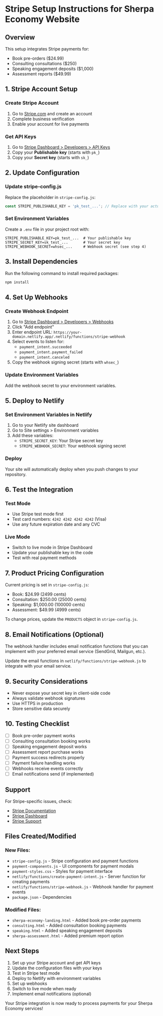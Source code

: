 # Stripe Setup Instructions for Sherpa Economy Website

## Overview
This setup integrates Stripe payments for:
- Book pre-orders ($24.99)
- Consulting consultations ($250)
- Speaking engagement deposits ($1,000)
- Assessment reports ($49.99)

## 1. Stripe Account Setup

### Create Stripe Account
1. Go to [Stripe.com](https://stripe.com) and create an account
2. Complete business verification
3. Enable your account for live payments

### Get API Keys
1. Go to [Stripe Dashboard > Developers > API Keys](https://dashboard.stripe.com/apikeys)
2. Copy your **Publishable key** (starts with `pk_`)
3. Copy your **Secret key** (starts with `sk_`)

## 2. Update Configuration

### Update stripe-config.js
Replace the placeholder in `stripe-config.js`:
```javascript
const STRIPE_PUBLISHABLE_KEY = 'pk_test_...'; // Replace with your actual publishable key
```

### Set Environment Variables
Create a `.env` file in your project root with:
```
STRIPE_PUBLISHABLE_KEY=pk_test_...  # Your publishable key
STRIPE_SECRET_KEY=sk_test_...       # Your secret key
STRIPE_WEBHOOK_SECRET=whsec_...     # Webhook secret (see step 4)
```

## 3. Install Dependencies

Run the following command to install required packages:
```bash
npm install
```

## 4. Set Up Webhooks

### Create Webhook Endpoint
1. Go to [Stripe Dashboard > Developers > Webhooks](https://dashboard.stripe.com/webhooks)
2. Click "Add endpoint"
3. Enter endpoint URL: `https://your-domain.netlify.app/.netlify/functions/stripe-webhook`
4. Select events to listen for:
   - `payment_intent.succeeded`
   - `payment_intent.payment_failed`
   - `payment_intent.canceled`
5. Copy the webhook signing secret (starts with `whsec_`)

### Update Environment Variables
Add the webhook secret to your environment variables.

## 5. Deploy to Netlify

### Set Environment Variables in Netlify
1. Go to your Netlify site dashboard
2. Go to Site settings > Environment variables
3. Add these variables:
   - `STRIPE_SECRET_KEY`: Your Stripe secret key
   - `STRIPE_WEBHOOK_SECRET`: Your webhook signing secret

### Deploy
Your site will automatically deploy when you push changes to your repository.

## 6. Test the Integration

### Test Mode
- Use Stripe test mode first
- Test card numbers: `4242 4242 4242 4242` (Visa)
- Use any future expiration date and any CVC

### Live Mode
- Switch to live mode in Stripe Dashboard
- Update your publishable key in the code
- Test with real payment methods

## 7. Product Pricing Configuration

Current pricing is set in `stripe-config.js`:
- Book: $24.99 (2499 cents)
- Consultation: $250.00 (25000 cents)
- Speaking: $1,000.00 (100000 cents)
- Assessment: $49.99 (4999 cents)

To change prices, update the `PRODUCTS` object in `stripe-config.js`.

## 8. Email Notifications (Optional)

The webhook handler includes email notification functions that you can implement with your preferred email service (SendGrid, Mailgun, etc.).

Update the email functions in `netlify/functions/stripe-webhook.js` to integrate with your email service.

## 9. Security Considerations

- Never expose your secret key in client-side code
- Always validate webhook signatures
- Use HTTPS in production
- Store sensitive data securely

## 10. Testing Checklist

- [ ] Book pre-order payment works
- [ ] Consulting consultation booking works
- [ ] Speaking engagement deposit works
- [ ] Assessment report purchase works
- [ ] Payment success redirects properly
- [ ] Payment failure handling works
- [ ] Webhooks receive events correctly
- [ ] Email notifications send (if implemented)

## Support

For Stripe-specific issues, check:
- [Stripe Documentation](https://stripe.com/docs)
- [Stripe Dashboard](https://dashboard.stripe.com)
- [Stripe Support](https://support.stripe.com)

## Files Created/Modified

### New Files:
- `stripe-config.js` - Stripe configuration and payment functions
- `payment-components.js` - UI components for payment modals
- `payment-styles.css` - Styles for payment interface
- `netlify/functions/create-payment-intent.js` - Server function for creating payments
- `netlify/functions/stripe-webhook.js` - Webhook handler for payment events
- `package.json` - Dependencies

### Modified Files:
- `sherpa-economy-landing.html` - Added book pre-order payments
- `consulting.html` - Added consultation booking payments
- `speaking.html` - Added speaking engagement deposits
- `sherpa-assessment.html` - Added premium report option

## Next Steps

1. Set up your Stripe account and get API keys
2. Update the configuration files with your keys
3. Test in Stripe test mode
4. Deploy to Netlify with environment variables
5. Set up webhooks
6. Switch to live mode when ready
7. Implement email notifications (optional)

Your Stripe integration is now ready to process payments for your Sherpa Economy services!
